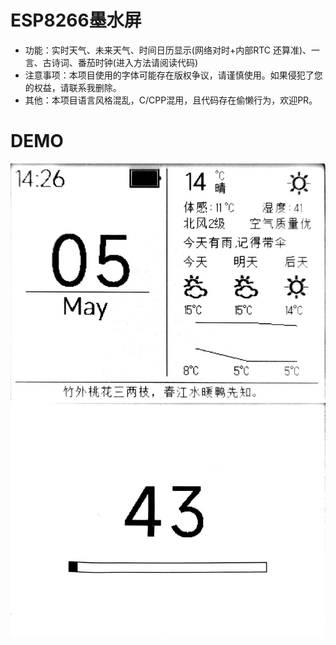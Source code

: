 # ESP8266墨水屏
 - 功能：实时天气、未来天气、时间日历显示(网络对时+内部RTC 还算准)、一言、古诗词、番茄时钟(进入方法请阅读代码)
 - 注意事项：本项目使用的字体可能存在版权争议，请谨慎使用。如果侵犯了您的权益，请联系我删除。
 - 其他：本项目语言风格混乱，C/CPP混用，且代码存在偷懒行为，欢迎PR。
# DEMO
![DEMO](./doc/demo.jpg)
